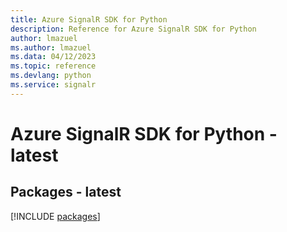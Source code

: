 ```yaml
---
title: Azure SignalR SDK for Python
description: Reference for Azure SignalR SDK for Python
author: lmazuel
ms.author: lmazuel
ms.data: 04/12/2023
ms.topic: reference
ms.devlang: python
ms.service: signalr
---
```

# Azure SignalR SDK for Python - latest
## Packages - latest
[!INCLUDE [packages](signalr-index.md)]